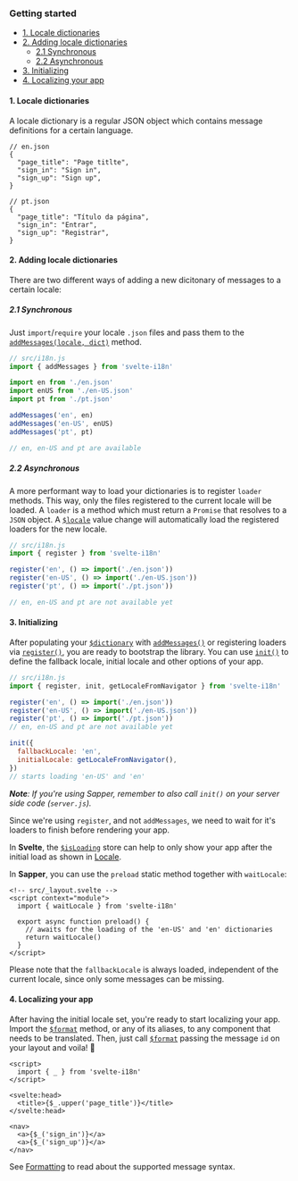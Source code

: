 ### Getting started

<!-- @import "[TOC]" {cmd="toc" depthFrom=4 depthTo=6 orderedList=false} -->

<!-- code_chunk_output -->

- [1. Locale dictionaries](#1-locale-dictionaries)
- [2. Adding locale dictionaries](#2-adding-locale-dictionaries)
  - [2.1 Synchronous](#21-synchronous)
  - [2.2 Asynchronous](#22-asynchronous)
- [3. Initializing](#3-initializing)
- [4. Localizing your app](#4-localizing-your-app)

<!-- /code_chunk_output -->

#### 1. Locale dictionaries

A locale dictionary is a regular JSON object which contains message definitions for a certain language.

```jsonc
// en.json
{
  "page_title": "Page titlte",
  "sign_in": "Sign in",
  "sign_up": "Sign up",
}

// pt.json
{
  "page_title": "Título da página",
  "sign_in": "Entrar",
  "sign_up": "Registrar",
}
```

#### 2. Adding locale dictionaries

There are two different ways of adding a new dicitonary of messages to a certain locale:

##### 2.1 Synchronous

Just `import`/`require` your locale `.json` files and pass them to the [`addMessages(locale, dict)`](/docs/Methods.md#addmessage) method.

```js
// src/i18n.js
import { addMessages } from 'svelte-i18n'

import en from './en.json'
import enUS from './en-US.json'
import pt from './pt.json'

addMessages('en', en)
addMessages('en-US', enUS)
addMessages('pt', pt)

// en, en-US and pt are available
```

##### 2.2 Asynchronous

A more performant way to load your dictionaries is to register `loader` methods. This way, only the files registered to the current locale will be loaded. A `loader` is a method which must return a `Promise` that resolves to a `JSON` object. A [`$locale`](/kaisermann/svelte-i18n/Locale) value change will automatically load the registered loaders for the new locale.

```js
// src/i18n.js
import { register } from 'svelte-i18n'

register('en', () => import('./en.json'))
register('en-US', () => import('./en-US.json'))
register('pt', () => import('./pt.json'))

// en, en-US and pt are not available yet
```

#### 3. Initializing

After populating your [`$dictionary`](/docs/Dictionary.md) with [`addMessages()`](/docs/Methods.md#addmessages) or registering loaders via [`register()`](/docs/Methods.md#register), you are ready to bootstrap the library. You can use [`init()`](/docs/Methods.md#init) to define the fallback locale, initial locale and other options of your app.

```js
// src/i18n.js
import { register, init, getLocaleFromNavigator } from 'svelte-i18n'

register('en', () => import('./en.json'))
register('en-US', () => import('./en-US.json'))
register('pt', () => import('./pt.json'))
// en, en-US and pt are not available yet

init({
  fallbackLocale: 'en',
  initialLocale: getLocaleFromNavigator(),
})
// starts loading 'en-US' and 'en'
```

_**Note**: If you're using Sapper, remember to also call `init()` on your server side code (`server.js`)._

Since we're using `register`, and not `addMessages`, we need to wait for it's loaders to finish before rendering your app.

In **Svelte**, the [`$isLoading`](/docs/Locale.md#loading) store can help to only show your app after the initial load as shown in [Locale](/docs/Locale.md#loading).

In **Sapper**, you can use the `preload` static method together with `waitLocale`:

```svelte
<!-- src/_layout.svelte -->
<script context="module">
  import { waitLocale } from 'svelte-i18n'

  export async function preload() {
    // awaits for the loading of the 'en-US' and 'en' dictionaries
    return waitLocale()
  }
</script>
```

Please note that the `fallbackLocale` is always loaded, independent of the current locale, since only some messages can be missing.

#### 4. Localizing your app

After having the initial locale set, you're ready to start localizing your app. Import the [`$format`](/docs/Formatting.md) method, or any of its aliases, to any component that needs to be translated. Then, just call [`$format`](/docs/Formatting.md) passing the message `id` on your layout and voila! 🎉

```svelte
<script>
  import { _ } from 'svelte-i18n'
</script>

<svelte:head>
  <title>{$_.upper('page_title')}</title>
</svelte:head>

<nav>
  <a>{$_('sign_in')}</a>
  <a>{$_('sign_up')}</a>
</nav>
```

See [Formatting](/docs/Formatting.md) to read about the supported message syntax.
